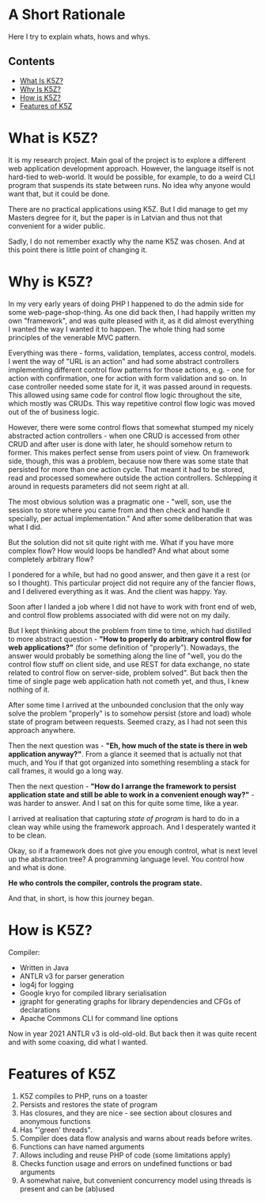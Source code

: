 # A Short Rationale

Here I try to explain whats, hows and whys.

## Contents

* [What Is K5Z?](#what-is-k5z)
* [Why Is K5Z?](#why-is-k5z)
* [How is K5Z?](#how-is-k5z)
* [Features of K5Z](#features-of-k5z)

# What is K5Z?

It is my research project. Main goal of the project is to explore a different web application development approach.
However, the language itself is not hard-tied to web-world. It would be possible, for example, to do a weird CLI program
that suspends its state between runs. No idea why anyone would want that, but it could be done.

There are no practical applications using K5Z. But I did manage to get my Masters degree for it, but the paper is in
Latvian and thus not that convenient for a wider public.

Sadly, I do not remember exactly why the name K5Z was chosen. And at this point there is little point of changing it.

# Why is K5Z?

In my very early years of doing PHP I happened to do the admin side for some web-page-shop-thing. As one did back then,
I had happily written my own "framework", and was quite pleased with it, as it did almost everything I wanted the way I
wanted it to happen. The whole thing had some principles of the venerable MVC pattern.

Everything was there - forms, validation, templates, access control, models. I went the way of "URL is an action"
and had some abstract controllers implementing different control flow patterns for those actions, e.g. - one for action
with confirmation, one for action with form validation and so on. In case controller needed some state for it, it was
passed around in requests. This allowed using same code for control flow logic throughout the site, which mostly was
CRUDs. This way repetitive control flow logic was moved out of the of business logic.

However, there were some control flows that somewhat stumped my nicely abstracted action controllers - when one CRUD is
accessed from other CRUD and after user is done with later, he should somehow return to former. This makes perfect sense
from users point of view. On framework side, though, this was a problem, because now there was some state that persisted
for more than one action cycle. That meant it had to be stored, read and processed somewhere outside the action
controllers. Schlepping it around in requests parameters did not seem right at all.

The most obvious solution was a pragmatic one - "well, son, use the session to store where you came from and then check
and handle it specially, per actual implementation." And after some deliberation that was what I did.

But the solution did not sit quite right with me. What if you have more complex flow? How would loops be handled? And
what about some completely arbitrary flow?

I pondered for a while, but had no good answer, and then gave it a rest (or so I thought). This particular project did
not require any of the fancier flows, and I delivered everything as it was. And the client was happy. Yay.

Soon after I landed a job where I did not have to work with front end of web, and control flow problems associated with
did were not on my daily.

But I kept thinking about the problem from time to time, which had distilled to more abstract question - **"How to
properly do arbitrary control flow for web applications?"** (for some definition of "properly"). Nowadays, the answer
would probably be something along the line of "well, you do the control flow stuff on client side, and use REST for data
exchange, no state related to control flow on server-side, problem solved". But back then the time of single page web
application hath not cometh yet, and thus, I knew nothing of it.

After some time I arrived at the unbounded conclusion that the only way solve the problem "properly" is to somehow
persist (store and load) whole state of program between requests. Seemed crazy, as I had not seen this approach
anywhere.

Then the next question was - **"Eh, how much of the state is there in web application anyway?"**. From a glance it
seemed that is actually not that much, and You if that got organized into something resembling a stack for call frames,
it would go a long way.

Then the next question - **"How do I arrange the framework to persist application state and still be able to work in a
convenient enough way?"** - was harder to answer. And I sat on this for quite some time, like a year.

I arrived at realisation that capturing _state of program_ is hard to do in a clean way while using the framework
approach. And I desperately wanted it to be clean.

Okay, so if a framework does not give you enough control, what is next level up the abstraction tree? A programming
language level. You control how and what is done.

**He who controls the compiler, controls the program state.**

And that, in short, is how this journey began.

# How is K5Z?

Compiler:

* Written in Java
* ANTLR v3 for parser generation
* log4j for logging
* Google kryo for compiled library serialisation
* jgrapht for generating graphs for library dependencies and CFGs of declarations
* Apache Commons CLI for command line options

Now in year 2021 ANTLR v3 is old-old-old. But back then it was quite recent and with some coaxing, did what I wanted.

# Features of K5Z

1. K5Z compiles to PHP, runs on a toaster
2. Persists and restores the state of program
3. Has closures, and they are nice - see section about closures and anonymous functions
4. Has "'green' threads".
5. Compiler does data flow analysis and warns about reads before writes.
6. Functions can have named arguments
7. Allows including and reuse PHP of code (some limitations apply)
8. Checks function usage and errors on undefined functions or bad arguments
9. A somewhat naive, but convenient concurrency model using threads is present and can be (ab)used
